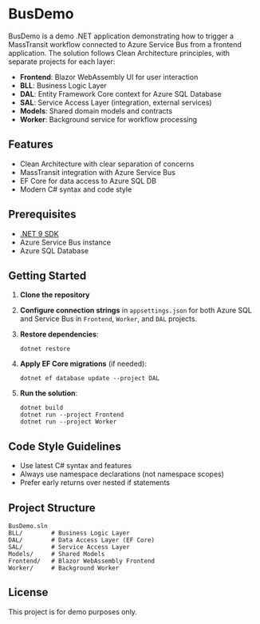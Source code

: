 # BusDemo

BusDemo is a demo .NET application demonstrating how to trigger a MassTransit workflow connected to Azure Service Bus from a frontend application. The solution follows Clean Architecture principles, with separate projects for each layer:

- **Frontend**: Blazor WebAssembly UI for user interaction
- **BLL**: Business Logic Layer
- **DAL**: Entity Framework Core context for Azure SQL Database
- **SAL**: Service Access Layer (integration, external services)
- **Models**: Shared domain models and contracts
- **Worker**: Background service for workflow processing

## Features

- Clean Architecture with clear separation of concerns
- MassTransit integration with Azure Service Bus
- EF Core for data access to Azure SQL DB
- Modern C# syntax and code style

## Prerequisites

- [.NET 9 SDK](https://dotnet.microsoft.com/download)
- Azure Service Bus instance
- Azure SQL Database

## Getting Started

1. **Clone the repository**
2. **Configure connection strings** in `appsettings.json` for both Azure SQL and Service Bus in `Frontend`, `Worker`, and `DAL` projects.
3. **Restore dependencies**:

   ```pwsh
   dotnet restore
   ```

4. **Apply EF Core migrations** (if needed):

   ```pwsh
   dotnet ef database update --project DAL
   ```

5. **Run the solution**:

   ```pwsh
   dotnet build
   dotnet run --project Frontend
   dotnet run --project Worker
   ```

## Code Style Guidelines

- Use latest C# syntax and features
- Always use namespace declarations (not namespace scopes)
- Prefer early returns over nested if statements

## Project Structure

```
BusDemo.sln
BLL/        # Business Logic Layer
DAL/        # Data Access Layer (EF Core)
SAL/        # Service Access Layer
Models/     # Shared Models
Frontend/   # Blazor WebAssembly Frontend
Worker/     # Background Worker
```

## License

This project is for demo purposes only.
